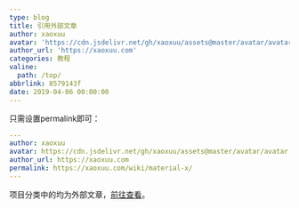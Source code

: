 ```yaml
---
type: blog
title: 引用外部文章
author: xaoxuu
avatar: 'https://cdn.jsdelivr.net/gh/xaoxuu/assets@master/avatar/avatar.png'
author_url: 'https://xaoxuu.com'
categories: 教程
valine:
  path: /top/
abbrlink: 8579143f
date: 2019-04-06 00:00:00
---
```


只需设置permalink即可：
```yml
---
author: xaoxuu
avatar: https://cdn.jsdelivr.net/gh/xaoxuu/assets@master/avatar/avatar.png
author_url: https://xaoxuu.com
permalink: https://xaoxuu.com/wiki/material-x/
---
```
项目分类中的均为外部文章，[前往查看](/projects/)。
